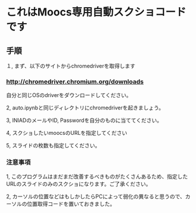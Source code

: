# これはMoocs専用自動スクショコードです
## 手順
１, まず、以下のサイトからchromedriverを取得します
### http://chromedriver.chromium.org/downloads
自分と同じOSのdriverをダウンロードしてください。

2, auto.ipynbと同じディレクトリにchromedriverを起きましょう。

3, INIADのメールやID, Passwordを自分のものに当ててください。

4, スクショしたいmoocsのURLを指定してください

5, スライドの枚数も指定してください。

### 注意事項
1, このプログラムはまだまだ改善するべきものがたくさんあるため、指定したURLのスライドのみのスクショになります。ご了承ください。

2, カーソルの位置などはもしかしたらPCによって弱化の異なると思うので、カーソルの位置取得コードを置いておきました。
